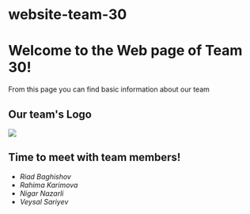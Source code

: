 # website-team-30
<!DOCTYPE html>

<html
<head>
    <title><strong>Information Systems' Homework page'</strong></title>

</head>
      <body>
        <h1><strong>Welcome to the Web page of Team 30!</strong></h1>
          <p>From this page you can find basic information about our team</p>
          <h2>Our team's Logo</h2>
          <img src="https://cdn.logojoy.com/wp-content/uploads/2018/05/30161640/1329.png" />
          <h2><strong>Time to meet with team members!</strong></h2>
          <ul>
              <li><em>Riad Baghishov</em></li>
              <li><em>Rahima Karimova</em></li>
              <li><em>Nigar Nazarli</em></li>
              <li><em>Veysal Sariyev</em></li>
          </ul>
      </body>
